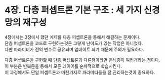 # 4장. 다층 퍼셉트론 기본 구조 : 세 가지 신경망의 재구성
4장에서는 3장에서 했던 예제를 다층 퍼셉트론을 통해서 해결하는 문제이다.  
단층 퍼셉트론을 코드로 구현하는것은 그렇게 난이도가 있는 작업은 아니었다.  
다만 파라미터가 전역 변수로 공유되며 업데이트 되기 때문에 주의가 필요하다.  
  
다층 퍼셉트론을 구현할 때 단층 퍼셉트론과 다른점이라면 은닉층이 여러개라는 점이다.  
이 부분은 반복문을 통해서 모든 레이어를 순차적으로 학습시킨다.  
이 과정에서도 단일 퍼셉트론과 마찬가지로 파라미터들을 잘 관리하는것이 중요하다.  

